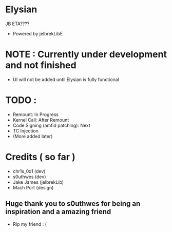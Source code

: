 # Elysian
JB ETA????

- Powered by jelbrekLibE

# NOTE : Currently under development and not finished

- UI will not be added until Elysian is fully functional

# TODO :
- Remount: In Progress
- Kernel Call: After Remount
- Code Signing (amfid patching): Next
- TC Injection
- (More added later) 

# Credits ( so far )
- chr1s_0x1 (dev)
- s0uthwes (dev)
- Jake James (jelbrekLib)
- Mach Port (design)

## Huge thank you to s0uthwes for being an inspiration and a amazing friend
- Rip my friend : (
